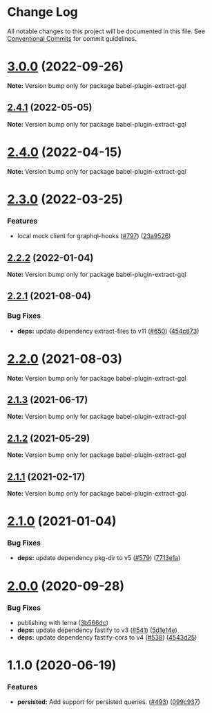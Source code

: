 # Change Log

All notable changes to this project will be documented in this file.
See [Conventional Commits](https://conventionalcommits.org) for commit guidelines.

# [3.0.0](https://github.com/nearform/graphql-hooks/compare/babel-plugin-extract-gql@2.4.1...babel-plugin-extract-gql@3.0.0) (2022-09-26)

**Note:** Version bump only for package babel-plugin-extract-gql





## [2.4.1](https://github.com/nearform/graphql-hooks/compare/babel-plugin-extract-gql@2.4.0...babel-plugin-extract-gql@2.4.1) (2022-05-05)

**Note:** Version bump only for package babel-plugin-extract-gql





# [2.4.0](https://github.com/nearform/graphql-hooks/compare/babel-plugin-extract-gql@2.3.0...babel-plugin-extract-gql@2.4.0) (2022-04-15)

**Note:** Version bump only for package babel-plugin-extract-gql





# [2.3.0](https://github.com/nearform/graphql-hooks/compare/babel-plugin-extract-gql@2.2.2...babel-plugin-extract-gql@2.3.0) (2022-03-25)


### Features

* local mock client for graphql-hooks ([#797](https://github.com/nearform/graphql-hooks/issues/797)) ([23a9526](https://github.com/nearform/graphql-hooks/commit/23a95264c9c70cb6745070ba0342bbb1661d7e22))





## [2.2.2](https://github.com/nearform/graphql-hooks/compare/babel-plugin-extract-gql@2.2.1...babel-plugin-extract-gql@2.2.2) (2022-01-04)

**Note:** Version bump only for package babel-plugin-extract-gql





## [2.2.1](https://github.com/nearform/graphql-hooks/compare/babel-plugin-extract-gql@2.2.0...babel-plugin-extract-gql@2.2.1) (2021-08-04)


### Bug Fixes

* **deps:** update dependency extract-files to v11 ([#650](https://github.com/nearform/graphql-hooks/issues/650)) ([454c673](https://github.com/nearform/graphql-hooks/commit/454c673a8327d6dbe3668180b80e2bdb28fb782c))





# [2.2.0](https://github.com/nearform/graphql-hooks/compare/babel-plugin-extract-gql@2.1.3...babel-plugin-extract-gql@2.2.0) (2021-08-03)

**Note:** Version bump only for package babel-plugin-extract-gql





## [2.1.3](https://github.com/nearform/graphql-hooks/compare/babel-plugin-extract-gql@2.1.2...babel-plugin-extract-gql@2.1.3) (2021-06-17)

**Note:** Version bump only for package babel-plugin-extract-gql





## [2.1.2](https://github.com/nearform/graphql-hooks/compare/babel-plugin-extract-gql@2.1.1...babel-plugin-extract-gql@2.1.2) (2021-05-29)

**Note:** Version bump only for package babel-plugin-extract-gql





## [2.1.1](https://github.com/nearform/graphql-hooks/compare/babel-plugin-extract-gql@2.1.0...babel-plugin-extract-gql@2.1.1) (2021-02-17)

**Note:** Version bump only for package babel-plugin-extract-gql





# [2.1.0](https://github.com/nearform/graphql-hooks/compare/babel-plugin-extract-gql@2.0.0...babel-plugin-extract-gql@2.1.0) (2021-01-04)


### Bug Fixes

* **deps:** update dependency pkg-dir to v5 ([#579](https://github.com/nearform/graphql-hooks/issues/579)) ([7713e1a](https://github.com/nearform/graphql-hooks/commit/7713e1a53f817ec5cf66e40d55797a86fe73ec02))





# [2.0.0](https://github.com/nearform/graphql-hooks/compare/babel-plugin-extract-gql@1.1.0...babel-plugin-extract-gql@2.0.0) (2020-09-28)


### Bug Fixes

* publishing with lerna ([3b566dc](https://github.com/nearform/graphql-hooks/commit/3b566dcf3123d432c8d1e48eaac2743e4eb886a1))
* **deps:** update dependency fastify to v3 ([#541](https://github.com/nearform/graphql-hooks/issues/541)) ([5d1e14e](https://github.com/nearform/graphql-hooks/commit/5d1e14e07a25caa5a95a63f378e91480946f85fc))
* **deps:** update dependency fastify-cors to v4 ([#538](https://github.com/nearform/graphql-hooks/issues/538)) ([4543d25](https://github.com/nearform/graphql-hooks/commit/4543d2512c5e2b9dc71cabb7e5596e65da489f29))





# 1.1.0 (2020-06-19)


### Features

* **persisted:** Add support for persisted queries. ([#493](https://github.com/nearform/graphql-hooks/issues/493)) ([099c937](https://github.com/nearform/graphql-hooks/commit/099c937df648ae9478780b913fc19d35f3d044db))
